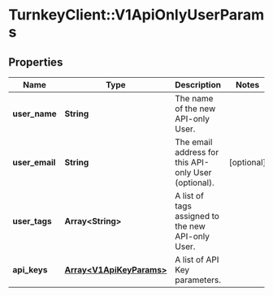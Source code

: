 # TurnkeyClient::V1ApiOnlyUserParams

## Properties
Name | Type | Description | Notes
------------ | ------------- | ------------- | -------------
**user_name** | **String** | The name of the new API-only User. | 
**user_email** | **String** | The email address for this API-only User (optional). | [optional] 
**user_tags** | **Array&lt;String&gt;** | A list of tags assigned to the new API-only User. | 
**api_keys** | [**Array&lt;V1ApiKeyParams&gt;**](V1ApiKeyParams.md) | A list of API Key parameters. | 

